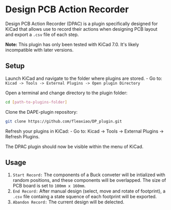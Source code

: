 # Design PCB Action Recorder

Design PCB Action Recorder (DPAC) is a plugin specifically designed for KiCad that allows use to record their actions when designing PCB layout and export a `.csv` file of each step.

**Note:** This plugin has only been tested with KiCad 7.0. It's likely incompatible with later versions.

## Setup
Launch KiCad and navigate to the folder where plugins are stored.
    - Go to: `Kicad -> Tools -> External Plugins -> Open plugin Directory`

Open a terminal and change directory to the plugin folder:
```bash
cd [path-to-plugins-folder]
```

Clone the DAPE-plugin repository:
```bash
git clone https://github.com/fleaxiao/DP_plugin.git
```

Refresh your plugins in KiCad:
    - Go to: Kicad -> Tools -> External Plugins -> Refresh Plugins.

The DPAC plugin should now be visible within the menu of KiCad.

## Usage

1. ``Start Record:`` The components of a Buck conveter will be intialized with random positions, and these components will be overlapped. The size of PCB board is set to `100mm x 160mm`. 
2. ``End Record:`` After manual design (select, move and rotate of footprint), a `.csv` file containg a state squence of each footprint will be exported.
3. ``Abandon Record:`` The current design will be delected.